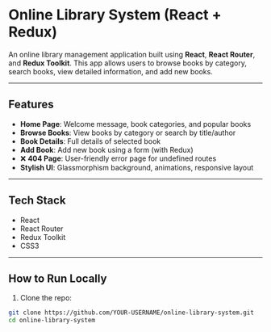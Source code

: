 #  Online Library System (React + Redux)

An online library management application built using **React**, **React Router**, and **Redux Toolkit**. This app allows users to browse books by category, search books, view detailed information, and add new books.

---

##  Features

-  **Home Page**: Welcome message, book categories, and popular books
-  **Browse Books**: View books by category or search by title/author
-  **Book Details**: Full details of selected book
-  **Add Book**: Add new book using a form (with Redux)
- ❌ **404 Page**: User-friendly error page for undefined routes
-  **Stylish UI**: Glassmorphism background, animations, responsive layout

---

##  Tech Stack

- React
- React Router
- Redux Toolkit
- CSS3

---

##  How to Run Locally

1. Clone the repo:

```bash
git clone https://github.com/YOUR-USERNAME/online-library-system.git
cd online-library-system
